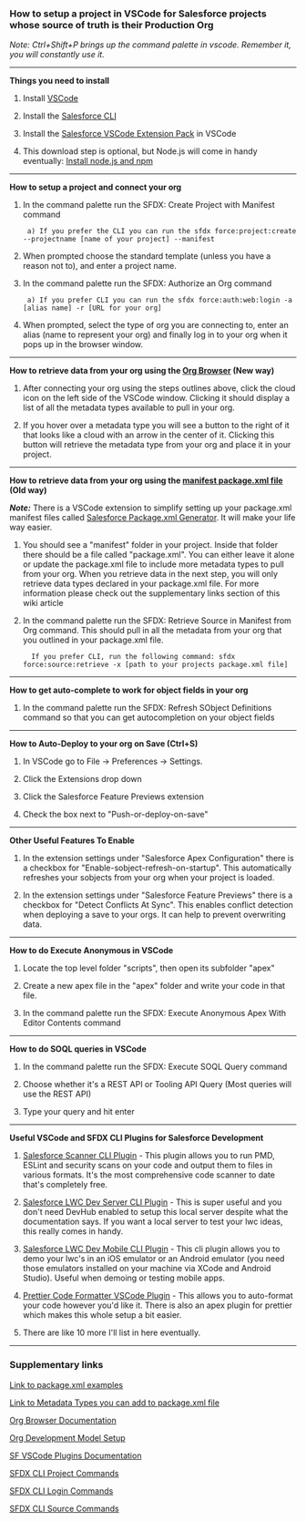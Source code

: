### How to setup a project in VSCode for Salesforce projects whose source of truth is their Production Org

_Note: Ctrl+Shift+P brings up the command palette in vscode. Remember it, you will constantly use it._


***

**Things you need to install**

1) Install [VSCode](https://code.visualstudio.com/download)

2) Install the [Salesforce CLI](https://developer.salesforce.com/tools/sfdxcli)

3) Install the [Salesforce VSCode Extension Pack](https://marketplace.visualstudio.com/items?itemName=salesforce.salesforcedx-vscode) in VSCode

4) This download step is optional, but Node.js will come in handy eventually: [Install node.js and npm](https://nodejs.org/en/download/)
***


**How to setup a project and connect your org**

1) In the command palette run the SFDX: Create Project with Manifest command

        a) If you prefer the CLI you can run the sfdx force:project:create --projectname [name of your project] --manifest

2) When prompted choose the standard template (unless you have a reason not to), and enter a project name.

3) In the command palette run the SFDX: Authorize an Org command

        a) If you prefer CLI you can run the sfdx force:auth:web:login -a [alias name] -r [URL for your org]

4) When prompted, select the type of org you are connecting to, enter an alias (name to represent your org) and finally log in to your org when it pops up in the browser window.

***

**How to retrieve data from your org using the [Org Browser](https://developer.salesforce.com/tools/vscode/en/user-guide/org-browser) (New way)**

1) After connecting your org using the steps outlines above, click the cloud icon on the left side of the VSCode window. Clicking it should display a list of all the metadata types available to pull in your org.

2) If you hover over a metadata type you will see a button to the right of it that looks like a cloud with an arrow in the center of it. Clicking this button will retrieve the metadata type from your org and place it in your project.

***

**How to retrieve data from your org using the [manifest package.xml file](https://developer.salesforce.com/docs/atlas.en-us.api_meta.meta/api_meta/manifest_samples.htm) (Old way)**

_**Note:**_ There is a VSCode extension to simplify setting up your package.xml manifest files called [Salesforce Package.xml Generator](https://marketplace.visualstudio.com/items?itemName=VignaeshRamA.sfdx-package-xml-generator). It will make your life way easier.

1) You should see a "manifest" folder in your project. Inside that folder there should be a file called "package.xml". You can either leave it alone or update the package.xml file to include more metadata types to pull from your org. When you retrieve data in the next step, you will only retrieve data types declared in your package.xml file. For more information please check out the supplementary links section of this wiki article

2) In the command palette run the SFDX: Retrieve Source in Manifest from Org command. This should pull in all the metadata from your org that you outlined in your package.xml file.

         If you prefer CLI, run the following command: sfdx force:source:retrieve -x [path to your projects package.xml file]


***

**How to get auto-complete to work for object fields in your org**

1) In the command palette run the SFDX: Refresh SObject Definitions command so that you can get autocompletion on your object fields


***

**How to Auto-Deploy to your org on Save (Ctrl+S)**

1) In VSCode go to File -> Preferences -> Settings. 

2) Click the Extensions drop down

3) Click the Salesforce Feature Previews extension

4) Check the box next to "Push-or-deploy-on-save"


***

**Other Useful Features To Enable**

1) In the extension settings under "Salesforce Apex Configuration" there is a checkbox for "Enable-sobject-refresh-on-startup". This automatically refreshes your sobjects from your org when your project is loaded.

2) In the extension settings under "Salesforce Feature Previews" there is a checkbox for "Detect Conflicts At Sync". This enables conflict detection when deploying a save to your orgs. It can help to prevent overwriting data.

***

**How to do Execute Anonymous in VSCode**

1) Locate the top level folder "scripts", then open its subfolder "apex"

2) Create a new apex file in the "apex" folder and write your code in that file.

3)  In the command palette run the SFDX: Execute Anonymous Apex With Editor Contents command


***

**How to do SOQL queries in VSCode**

1) In the command palette run the SFDX: Execute SOQL Query command

2) Choose whether it's a REST API or Tooling API Query (Most queries will use the REST API)

3) Type your query and hit enter


***

**Useful VSCode and SFDX CLI Plugins for Salesforce Development**

1) [Salesforce Scanner CLI Plugin](https://forcedotcom.github.io/sfdx-scanner/en/scanner-commands/run/) - This plugin allows you to run PMD, ESLint and security scans on your code and output them to files in various formats. It's the most comprehensive code scanner to date that's completely free.

2) [Salesforce LWC Dev Server CLI Plugin](https://developer.salesforce.com/docs/component-library/documentation/en/lwc/lwc.get_started_local_dev_setup) - This is super useful and you don't need DevHub enabled to setup this local server despite what the documentation says. If you want a local server to test your lwc ideas, this really comes in handy.

3) [Salesforce LWC Dev Mobile CLI Plugin](https://github.com/forcedotcom/lwc-dev-mobile) - This cli plugin allows you to demo your lwc's in an iOS emulator or an Android emulator (you need those emulators installed on your machine via XCode and Android Studio). Useful when demoing or testing mobile apps.

4) [Prettier Code Formatter VSCode Plugin](https://developer.salesforce.com/tools/vscode/en/user-guide/prettier) - This allows you to auto-format your code however you'd like it. There is also an apex plugin for prettier which makes this whole setup a bit easier.

5) There are like 10 more I'll list in here eventually.

***


### Supplementary links

[Link to package.xml examples](https://developer.salesforce.com/docs/atlas.en-us.api_meta.meta/api_meta/manifest_samples.htm)

[Link to Metadata Types you can add to package.xml file](https://developer.salesforce.com/docs/atlas.en-us.api_meta.meta/api_meta/meta_types_list.htm)

[Org Browser Documentation](https://developer.salesforce.com/tools/vscode/en/user-guide/org-browser)

[Org Development Model Setup](https://developer.salesforce.com/tools/vscode/en/user-guide/development-models)       

[SF VSCode Plugins Documentation](https://developer.salesforce.com/tools/vscode/en/getting-started/install) 

[SFDX CLI Project Commands](https://developer.salesforce.com/docs/atlas.en-us.sfdx_cli_reference.meta/sfdx_cli_reference/cli_reference_force_project.htm#cli_reference_force_project_create)

[SFDX CLI Login Commands](https://developer.salesforce.com/docs/atlas.en-us.sfdx_cli_reference.meta/sfdx_cli_reference/cli_reference_force_auth.htm#cli_reference_force_auth_web_login) 

[SFDX CLI Source Commands](https://developer.salesforce.com/docs/atlas.en-us.sfdx_cli_reference.meta/sfdx_cli_reference/cli_reference_force_source.htm#cli_reference_force_source_retrieve)  